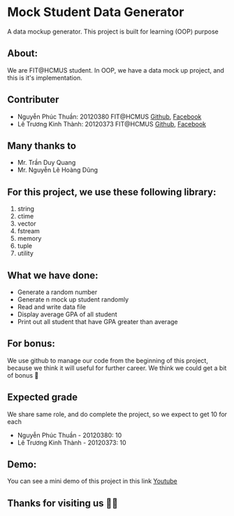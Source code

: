 # Mock Student Data Generator
A data mockup generator. This project is built for learning (OOP) purpose

## About:
We are FIT@HCMUS student. In OOP, we have a data mock up project, and this is it's implementation.

## Contributer
- Nguyễn Phúc Thuần: 20120380 FIT@HCMUS [Github](https://github.com/phucthuan1st/), [Facebook](https://www.facebook.com/phucthuan95/)
- Lê Trương Kinh Thành: 20120373 FIT@HCMUS [Github](https://github.com/KinhThanh38), [Facebook](https://www.facebook.com/kinhthanh.letruong.3)

## Many thanks to
- Mr. Trần Duy Quang
- Mr. Nguyễn Lê Hoàng Dũng

## For this project, we use these following library:
1. string
2. ctime
3. vector
4. fstream
5. memory
6. tuple
7. utility

## What we have done:
- Generate a random number
- Generate n mock up student randomly
- Read and write data file 
- Display average GPA of all student
- Print out all student that have GPA greater than average

## For bonus:
  We use github to manage our code from the beginning of this project, because we think it will useful for further career. We think we could get a bit of bonus 🤣
  
## Expected grade
  We share same role, and do complete the project, so we expect to get 10 for each
  - Nguyễn Phúc Thuần - 20120380: 10
  - Lê Trương Kinh Thành - 20120373: 10

## Demo:
You can see a mini demo of this project in this link [Youtube](https://www.youtube.com/)

## Thanks for visiting us 🤑🤑

